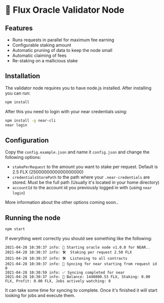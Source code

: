 # 🔮 Flux Oracle Validator Node

## Features

* Runs requests in parallel for maximum fee earning
* Configurable staking amount
* Automatic pruning of data to keep the node small
* Automatic claiming of fees
* Re-staking on a mallicious stake

## Installation

The validator node requires you to have node.js installed. After installing you can run:

```Bash
npm install
```

After this you need to login with your near credentials using:

```Bash
npm install -g near-cli
near login
```

## Configuration

Copy the `config.example.json` and name it `config.json` and change the following options:

* `stakePerRequest` to the amount you want to stake per request. Default is 2.5 FLX (2500000000000000000)
* `credentialsStorePath` to the path where your `.near-credentials` are stored. Must be the full path (Usually it's located in your home directory)
* `accountId` to the account id you previously logged in with (using `near login`)

More information about the other options coming soon..

## Running the node

```Bash
npm start
```

If everything went correctly you should see something like the following:

```
2021-04-28 10:30:37 info: 🤖 Starting oracle node v1.0.0 for NEAR..
2021-04-28 10:30:37 info: 🛠  Staking per request 2.50 FLX
2021-04-28 10:30:37 info: 🛠  Listening to all contracts
2021-04-28 10:30:37 info: 🔄 Syncing for near starting from request id 0
2021-04-28 10:30:59 info: ✅ Syncing completed for near
2021-04-28 10:30:37 info: 💸 Balance: 1440800.53 FLX, Staking: 0.00 FLX, Profit: 0.00 FLX, Jobs actively watching: 0
```

It can take some time for syncing to complete. Once it's finished it will start looking for jobs and execute them.
